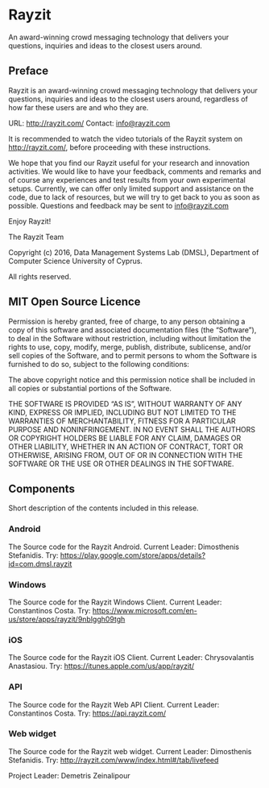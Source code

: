 # Rayzit

An award-winning crowd messaging technology that delivers your questions, inquiries and ideas to the closest users around.

## Preface 
Rayzit is an award-winning crowd messaging technology that delivers your questions, 
inquiries and ideas to the closest users around, regardless of how far these users are and who they are.
	 
URL: http://rayzit.com/
Contact: info@rayzit.com

It is recommended to watch the video tutorials of the Rayzit system on http://rayzit.com/, before proceeding with these instructions.

We hope that you find our Rayzit useful for your research and innovation activities.  We would like to have your feedback, comments and remarks and of course any experiences and test results from your own experimental setups. Currently, we can offer only limited support and assistance on the code, due to lack of resources, but we will try to get back to you as soon as possible. Questions and feedback may be sent to info@rayzit.com

Enjoy Rayzit!

The Rayzit Team 

Copyright (c) 2016, Data Management Systems Lab (DMSL), Department of Computer Science
University of Cyprus.

All rights reserved.

## MIT Open Source Licence

Permission is hereby granted, free of charge, to any person obtaining a copy of
this software and associated documentation files (the “Software”), to deal in the
Software without restriction, including without limitation the rights to use, copy,
modify, merge, publish, distribute, sublicense, and/or sell copies of the Software,
and to permit persons to whom the Software is furnished to do so, subject to the
following conditions:
	 
The above copyright notice and this permission notice shall be included in all
copies or substantial portions of the Software.
	 
THE SOFTWARE IS PROVIDED “AS IS”, WITHOUT WARRANTY OF ANY KIND, EXPRESS
OR IMPLIED, INCLUDING BUT NOT LIMITED TO THE WARRANTIES OF MERCHANTABILITY,
FITNESS FOR A PARTICULAR PURPOSE AND NONINFRINGEMENT. IN NO EVENT SHALL THE
AUTHORS OR COPYRIGHT HOLDERS BE LIABLE FOR ANY CLAIM, DAMAGES OR OTHER
LIABILITY, WHETHER IN AN ACTION OF CONTRACT, TORT OR OTHERWISE, ARISING
FROM, OUT OF OR IN CONNECTION WITH THE SOFTWARE OR THE USE OR OTHER
DEALINGS IN THE SOFTWARE.
	
## Components 

Short description of the contents included in this release.

### Android
The Source code for the Rayzit Android. Current Leader: Dimosthenis Stefanidis. 
Try: https://play.google.com/store/apps/details?id=com.dmsl.rayzit

### Windows
The Source code for the Rayzit Windows Client. Current Leader: Constantinos Costa. 
Try: https://www.microsoft.com/en-us/store/apps/rayzit/9nblggh09tgh

### iOS
The Source code for the Rayzit iOS Client. Current Leader: Chrysovalantis Anastasiou. 
Try: https://itunes.apple.com/us/app/rayzit/

### API
The Source code for the Rayzit Web API Client. Current Leader: Constantinos Costa. 
Try: https://api.rayzit.com/

### Web widget
The Source code for the Rayzit web widget. Current Leader: Dimosthenis Stefanidis. 
Try: http://rayzit.com/www/index.html#/tab/livefeed


Project Leader: Demetris Zeinalipour



